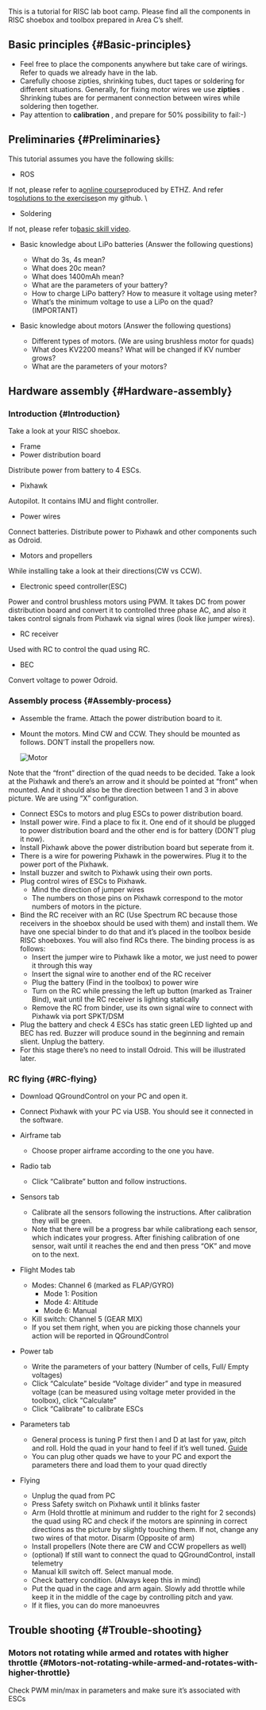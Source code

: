 This is a tutorial for RISC lab boot camp. Please find all the components in RISC shoebox and toolbox prepared in Area C’s shelf.

## Basic principles {#Basic-principles}

* Feel free to place the components anywhere but take care of wirings. Refer to quads we already have in the lab.
* Carefully choose zipties, shrinking tubes, duct tapes or soldering for different situations. Generally, for fixing motor wires we use
  **zipties**
  . Shrinking tubes are for permanent connection between wires while soldering then together.
* Pay attention to
  **calibration**
  , and prepare for 50% possibility to fail:-\)

## Preliminaries {#Preliminaries}

This tutorial assumes you have the following skills:

* ROS

If not, please refer to a[online course](http://www.rsl.ethz.ch/education-students/lectures/ros.html)produced by ETHZ. And refer to[solutions to the exercises](https://github.com/luym11/ros_practise)on my github. \

* Soldering

If not, please refer to[basic skill video](https://www.youtube.com/watch?v=BLfXXRfRIzY).

* Basic knowledge about LiPo batteries \(Answer the following questions\)

  * What do 3s, 4s mean?
  * What does 20c mean?
  * What does 1400mAh mean?
  * What are the parameters of your battery?
  * How to charge LiPo battery? How to measure it voltage using meter?
  * What’s the minimum voltage to use a LiPo on the quad? \(IMPORTANT\)

* Basic knowledge about motors \(Answer the following questions\)

  * Different types of motors. \(We are using brushless motor for quads\)
  * What does KV2200 means? What will be changed if KV number grows?
  * What are the parameters of your motors?

## Hardware assembly {#Hardware-assembly}

### Introduction {#Introduction}

Take a look at your RISC shoebox.

* Frame
* Power distribution board

Distribute power from battery to 4 ESCs.

* Pixhawk

Autopilot. It contains IMU and flight controller.

* Power wires

Connect batteries. Distribute power to Pixhawk and other components such as Odroid.

* Motors and propellers

While installing take a look at their directions\(CW vs CCW\).

* Electronic speed controller\(ESC\)

Power and control brushless motors using PWM. It takes DC from power distribution board and convert it to controlled three phase AC, and also it takes control signals from Pixhawk via signal wires \(look like jumper wires\).

* RC receiver

Used with RC to control the quad using RC.

* BEC

Convert voltage to power Odroid.

### Assembly process {#Assembly-process}

* Assemble the frame. Attach the power distribution board to it.
* Mount the motors. Mind CW and CCW. They should be mounted as follows. DON’T install the propellers now.
 
  ![](https://luym11.github.io/images/quad_1.jpg "Motor")

Note that the “front” direction of the quad needs to be decided. Take a look at the Pixhawk and there’s an arrow and it should be pointed at “front” when mounted. And it should also be the direction between 1 and 3 in above picture. We are using “X” configuration.

* Connect ESCs to motors and plug ESCs to power distribution board.
* Install power wire. Find a place to fix it. One end of it should be plugged to power distribution board and the other end is for battery \(DON’T plug it now\).
* Install Pixhawk above the power distribution board but seperate from it.
* There is a wire for powering Pixhawk in the powerwires. Plug it to the power port of the Pixhawk.
* Install buzzer and switch to Pixhawk using their own ports.
* Plug control wires of ESCs to Pixhawk.
  * Mind the direction of jumper wires
  * The numbers on those pins on Pixhawk correspond to the motor numbers of motors in the picture.
* Bind the RC receiver with an RC \(Use Spectrum RC because those receivers in the shoebox should be used with them\) and install them. We have one special binder to do that and it’s placed in the toolbox beside RISC shoeboxes. You will also find RCs there. The binding process is as follows:
  * Insert the jumper wire to Pixhawk like a motor, we just need to power it through this way
  * Insert the signal wire to another end of the RC receiver
  * Plug the battery \(Find in the toolbox\) to power wire
  * Turn on the RC while pressing the left up button \(marked as Trainer Bind\), wait until the RC receiver is lighting statically
  * Remove the RC from binder, use its own signal wire to connect with Pixhawk via port SPKT/DSM
* Plug the battery and check 4 ESCs has static green LED lighted up and BEC has red. Buzzer will produce sound in the beginning and remain slient. Unplug the battery.
* For this stage there’s no need to install Odroid. This will be illustrated later.

### RC flying {#RC-flying}

* Download QGroundControl on your PC and open it.
* Connect Pixhawk with your PC via USB. You should see it connected in the software.
* Airframe tab
  * Choose proper airframe according to the one you have.
* Radio tab
  * Click “Calibrate” button and follow instructions.
* Sensors tab
  * Calibrate all the sensors following the instructions. After calibration they will be green.
  * Note that there will be a progress bar while calibrationg each sensor, which indicates your progress. After finishing calibration of one sensor, wait until it reaches the end and then press “OK” and move on to the next.
* Flight Modes tab
  * Modes: Channel 6 \(marked as FLAP/GYRO\)
    * Mode 1: Position
    * Mode 4: Altitude
    * Mode 6: Manual
  * Kill switch: Channel 5 \(GEAR MIX\)
  * If you set them right, when you are picking those channels your action will be reported in QGroundControl
* Power tab
  * Write the parameters of your battery \(Number of cells, Full/ Empty voltages\)
  * Click “Calculate” beside “Voltage divider” and type in measured voltage \(can be measured using voltage meter provided in the toolbox\), click “Calculate”
  * Click “Calibrate” to calibrate ESCs
* Parameters tab

  * General process is tuning P first then I and D at last for yaw, pitch and roll. Hold the quad in your hand to feel if it’s well tuned.
    [Guide](https://docs.px4.io/en/advanced_config/pid_tuning_guide_multicopter.html)
  * You can plug other quads we have to your PC and export the parameters there and load them to your quad directly

* Flying

  * Unplug the quad from PC
  * Press Safety switch on Pixhawk until it blinks faster
  * Arm \(Hold throttle at minimum and rudder to the right for 2 seconds\) the quad using RC and check if the motors are spinning in correct directions as the picture by slightly touching them. If not, change any two wires of that motor. Disarm \(Opposite of arm\)
  * Install propellers \(Note there are CW and CCW propellers as well\)
  * \(optional\) If still want to connect the quad to QGroundControl, install telemetry
  * Manual kill switch off. Select manual mode.
  * Check battery condition. \(Always keep this in mind\)
  * Put the quad in the cage and arm again. Slowly add throttle while keep it in the middle of the cage by controlling pitch and yaw.
  * If it flies, you can do more manoeuvres

## Trouble shooting {#Trouble-shooting}

### Motors not rotating while armed and rotates with higher throttle {#Motors-not-rotating-while-armed-and-rotates-with-higher-throttle}

Check PWM min/max in parameters and make sure it’s associated with ESCs

